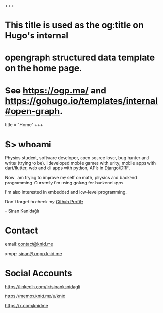 +++
# This title is used as the og:title on Hugo's internal
# opengraph structured data template on the home page.
# See https://ogp.me/ and https://gohugo.io/templates/internal#open-graph.
title = "Home"
+++

# $> whoami

Physics student, software developer, open source lover, bug hunter and writer (trying to be). I developed mobile games with unity, mobile apps with dart/flutter, web and cli apps with python, APIs in Django/DRF.

Now i am trying to improve my self on math, physics and backend programming. Currently i'm using golang for backend apps.

I'm also interested in embedded and low-level programming.

Don't forget to check my [Github Profile](https://github.com/knid)

\- Sinan Kanidağlı

# Contact

email: contact@knid.me

xmpp: [sinan@xmpp.knid.me](xmpp://sinan@xmpp.knid.me)



# Social Accounts

https://linkedin.com/in/sinankanidagli

https://memos.knid.me/u/knid

https://x.com/knidme
